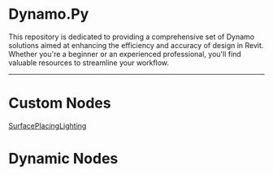 # Dynamo.Py

This repository is dedicated to providing a comprehensive set of Dynamo solutions aimed at enhancing the efficiency and accuracy of design in Revit. Whether you're a beginner or an experienced professional, you'll find valuable resources to streamline your workflow.

---
# Custom Nodes
[SurfacePlacingLighting](https://github.com/DynaTools/ElectricalToolBox/tree/main/SurfacePlacingLighting)

# Dynamic Nodes 
